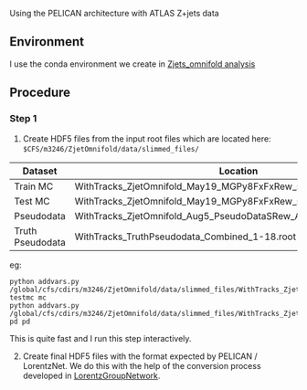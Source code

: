 Using the PELICAN architecture with ATLAS Z+jets data

## Environment
I use the conda environment we create in [Zjets_omnifold analysis](https://github.com/kgreif24/zjets_omnifold?tab=readme-ov-file#environment-setup-on-perlmutter)
## Procedure
### Step 1
1. Create HDF5 files from the input root files which are located here: `$CFS/m3246/ZjetOmnifold/data/slimmed_files/`

| Dataset | Location|
|---------|----------|
| Train MC | WithTracks_ZjetOmnifold_May19_MGPy8FxFxRew_syst_train_Mar1023.root|
| Test MC | WithTracks_ZjetOmnifold_May19_MGPy8FxFxRew_syst_test_Mar0723.root| 
| Pseudodata | WithTracks_ZjetOmnifold_Aug5_PseudoDataSRew_Apr8_1_All.root|
| Truth Pseudodata | WithTracks_TruthPseudodata_Combined_1-18.root|

eg:
```
python addvars.py /global/cfs/cdirs/m3246/ZjetOmnifold/data/slimmed_files/WithTracks_ZjetOmnifold_May19_MGPy8FxFxRew_syst_test_Mar0723.root testmc mc
python addvars.py /global/cfs/cdirs/m3246/ZjetOmnifold/data/slimmed_files/WithTracks_ZjetOmnifold_Aug5_PseudoDataSRew_Apr8_1_All.root pd pd
```

This is quite fast and I run this step interactively.

2. Create final HDF5 files with the format expected by PELICAN / LorentzNet. We do this with the help of the conversion process developed in [LorentzGroupNetwork](https://github.com/fizisist/LorentzGroupNetwork#1-converting-the-dataset).
